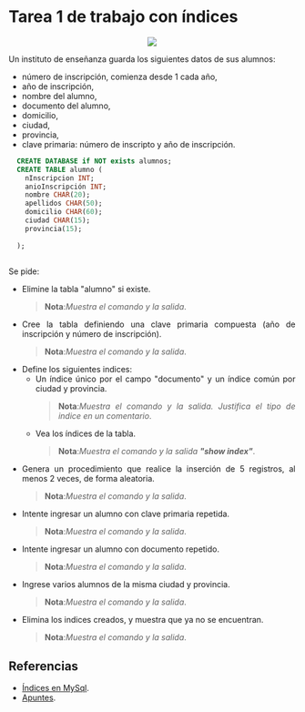 <div align="justify">

# Tarea 1 de trabajo con índices

<div align="center">
<img src="[imagen robada del profe](https://github.com/jpexposito/base-datos/blob/main/PROGRAMACION/img/indices.png?raw=true)"/>
</div>

Un instituto de enseñanza guarda los siguientes datos de sus alumnos:
 - número de inscripción, comienza desde 1 cada año,
 - año de inscripción,
 - nombre del alumno,
 - documento del alumno,
 - domicilio,
 - ciudad,
 - provincia,
 - clave primaria: número de inscripto y año de inscripción.
```sql
  CREATE DATABASE if NOT exists alumnos;
  CREATE TABLE alumno (
    nInscripcion INT;
    anioInscripción INT;
    nombre CHAR(20);
    apellidos CHAR(50);
    domicilio CHAR(60);
    ciudad CHAR(15);
    provincia(15);
    
  );
  
```
  
  
Se pide: 
- Elimine la tabla "alumno" si existe. 
    >__Nota__:_Muestra el comando y la salida_.
- Cree la tabla definiendo una clave primaria compuesta (año de inscripción y número de 
inscripción).
    >__Nota__:_Muestra el comando y la salida_. 
- Define los siguientes indices:
   - Un índice único por el campo "documento" y un índice común por ciudad y provincia.
        >__Nota__:_Muestra el comando y la salida. Justifica el tipo de indice en un comentario_. 
    - Vea los índices de la tabla.
        >__Nota__:_Muestra el comando y la salida __"show index"___.
- Genera un procedimiento que realice la inserción de 5 registros, al menos 2 veces, de forma aleatoria.
    >__Nota__:_Muestra el comando y la salida_.
- Intente ingresar un alumno con clave primaria repetida.
    >__Nota__:_Muestra el comando y la salida_.
- Intente ingresar un alumno con documento repetido.
    >__Nota__:_Muestra el comando y la salida_.
- Ingrese varios alumnos de la misma ciudad y provincia.
    >__Nota__:_Muestra el comando y la salida_.
- Elimina los indices creados, y muestra que ya no se encuentran.
    >__Nota__:_Muestra el comando y la salida_.
## Referencias

- [Índices en MySql](https://dev.mysql.com/doc/refman/8.0/en/mysql-indexes.html).
- [Apuntes](../../indices.md).

</div>
